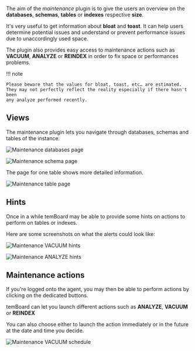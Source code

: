 The aim of the *maintenance* plugin is to give the users an overview on the
**databases**, **schemas**, **tables** or **indexes** respective **size**.

It's very useful to get information about **bloat** and **toast**. It can help users
determine potential issues and understand or prevent performance issues due to
unaccordingly used space.

The plugin also provides easy access to maintenance actions such as **VACUUM**,
**ANALYZE** or **REINDEX** in order to fix space or performances problems.


!!! note

    Please beware that the values for bloat, toast, etc… are estimated.
    They may not perfectly reflect the reality especially if there hasn't been
    any analyze performed recently.

## Views

The maintenance plugin lets you navigate through databases, schemas and tables
of the instance.

![Maintenance databases page](sc/maintenance_databases.png)

![Maintenance schema page](sc/maintenance_schema.png)

The page for one table shows more detailed information.

![Maintenance table page](sc/maintenance_table.png)

## Hints

Once in a while temBoard may be able to provide some hints on actions to
perform on tables or indexes.

Here are some screenshots on what the alerts could look like:

![Maintenance VACUUM hints](sc/maintenance_hints_vacuum.png)

![Maintenance ANALYZE hints](sc/maintenance_hints_analyze.png)

## Maintenance actions

If you're logged onto the agent, you may then be able to perform actions by
clicking on the dedicated buttons.

temBoard can let you launch different actions such as **ANALYZE**, **VACUUM** or
**REINDEX**

You can also choose either to launch the action immediately or in the future
at the date and time you decide.

![Maintenance VACUUM schedule](sc/maintenance_schedule_vacuum.png)
